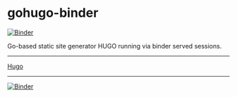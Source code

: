 # gohugo-binder

[![Binder](https://mybinder.org/badge_logo.svg)](https://mybinder.org/v2/gh/fomightez/gohugo-binder/master)

Go-based static site generator HUGO running via binder served sessions.

------

[Hugo](https://gohugo.io/)


----

[![Binder](https://mybinder.org/badge_logo.svg)](https://mybinder.org/v2/gh/fomightez/gohugo-binder/master)
